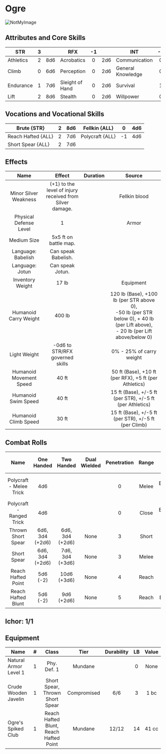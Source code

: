 # Ogre

![NotMyImage](Ogre.png)

## Attributes and Core Skills

| STR       |   3   |       | RFX             |  -1   |       | INT               |  -1   |       |
| --------- | :---: | :---: | --------------- | :---: | :---: | ----------------- | :---: | :---: |
| Athletics |   2   |  8d6  | Acrobatics      |   0   |  2d6  | Communication     |   0   |  2d6  |
| Climb     |   0   |  6d6  | Perception      |   0   |  2d6  | General Knowledge |   0   |  2d6  |
| Endurance |   1   |  7d6  | Sleight of Hand |   0   |  2d6  | Survival          |   1   |  3d6  |
| Lift      |   2   |  8d6  | Stealth         |   0   |  2d6  | Willpower         |   0   |  2d6  |

## Vocations and Vocational Skills

| Brute {STR}        |   2   |  8d6  | Fellkin {ALL}   | 0   | 4d6 |
| ------------------ | :---: | :---: | --------------- | --- | --- |
| Reach Hafted {ALL} |   2   |  7d6  | Polycraft {ALL} | -1  | 4d6 |
| Short Spear {ALL}  |   2   |  7d6  |                 |     |     |

## Effects

|          Name           |                            Effect                             | Duration |                                                                  Source                                                                  |
| :---------------------: | :-----------------------------------------------------------: | :------: | :--------------------------------------------------------------------------------------------------------------------------------------: |
|  Minor Silver Weakness  | (+1) to the level of injury<br />received from Silver damage. |          |                                                              Fellkin blood                                                               |
| Physical Defense Level  |                               1                               |          |                                                                  Armor                                                                   |
|       Medium Size       |                     5x5 ft on battle map.                     |          |                                                                                                                                          |
|   Language: Babelish    |                      Can speak Babelish.                      |          |                                                                                                                                          |
|     Language: Jotun     |                       Can speak Jotun.                        |          |                                                                                                                                          |
|    Inventory Weight     |                             17 lb                             |          |                                                                Equipment                                                                 |
|  Humanoid Carry Weight  |                            400 lb                             |          | 120 lb (Base), +100 lb (per STR above 0),<br />-50 lb (per STR below 0), + 40 lb (per Lift above),<br />- 20 lb (per Lift above/below 0) |
|      Light Weight       |                -0d6 to STR/RFX governed skills                |          |                                                         0% - 25% of carry weight                                                         |
| Humanoid Movement Speed |                             40 ft                             |          |                                          50 ft (Base), +10 ft (per RFX), +5 ft (per Athletics)                                           |
|   Humanoid Swim Speed   |                             40 ft                             |          |                                         15 ft (Base), +/-5 ft (per STR), +/-5 ft (per Athletics)                                         |
|  Humanoid Climb Speed   |                             30 ft                             |          |                                           15 ft (Base), +/-5 ft (per STR), +/-5 ft (per Climb)                                           |

## Combat Rolls

|           Name           |   One<br />Handed    |   Two<br />Handed    | Dual<br />Wielded | Penetration | Range |      Damage<br />Types       | Engageable<br />Opponents | Area Of<br />Effect | Resource<br />Class |
| :----------------------: | :------------------: | :------------------: | :---------------: | :---------: | :---: | :--------------------------: | :-----------------------: | :-----------------: | :-----------------: |
| Polycraft - Melee Trick  |         4d6          |                      |                   |      0      | Melee | Slash, Bludgeon, Hew, Pierce |           Rapid           |                     |        None         |
| Polycraft - Ranged Trick |         4d6          |                      |                   |      0      | Close | Slash, Bludgeon, Hew, Pierce |         Standard          |                     |        None         |
|    Thrown Short Spear    | 6d6, 3d4<br />(+2d6) | 6d6, 3d4<br />(+2d6) |       None        |      3      | Short |            Pierce            |         Standard          |        None         |        None         |
|       Short Spear        | 6d6, 3d4<br />(+2d6) | 7d6, 3d4<br />(+3d6) |       None        |      3      | Melee |            Pierce            |        Spear Rapid        |        None         |        None         |
|    Reach Hafted Point    |    5d6<br />(-2)     |   10d6<br />(+3d6)   |       None        |      4      | Reach |            Pierce            |           Rapid           |        None         |        None         |
|    Reach Hafted Blunt    |    5d6<br />(-2)     |   9d6<br />(+2d6)    |       None        |      5      | Reach |           Bludgeon           |           Rapid           |        None         |        None         |

## Ichor: 1/1

## Equipment

| Name                  |   #   |                 Class                  |    Tier     | Durability |  LB   | Value |
| --------------------- | :---: | :------------------------------------: | :---------: | :--------: | :---: | :---: |
| Natural Armor Level 1 |   1   |              Phy. Def. 1               |   Mundane   |            |   0   | None  |
| Crude Wooden Javelin  |   1   |    Short Spear, Thrown Short Spear     | Compromised |    6/6     |   3   | 1 bc  |
| Ogre's Spiked Club    |   1   | Reach Hafted Blunt, Reach Hafted Point |   Mundane   |   12/12    |  14   | 41 cc |
